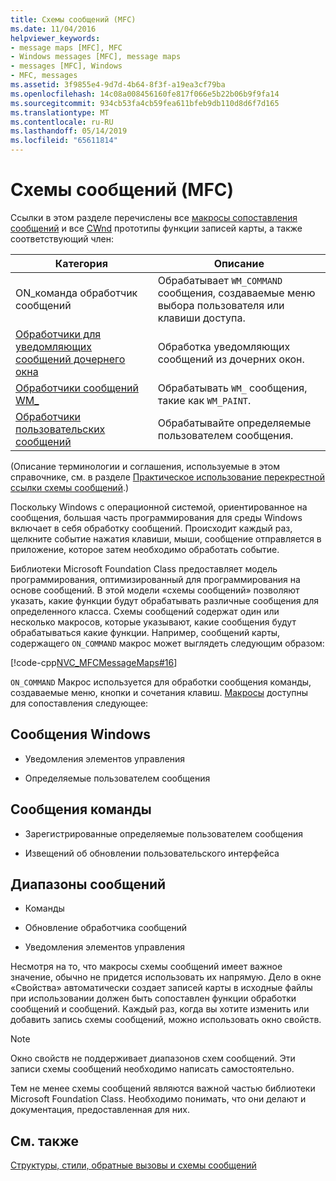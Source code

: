```yaml
---
title: Схемы сообщений (MFC)
ms.date: 11/04/2016
helpviewer_keywords:
- message maps [MFC], MFC
- Windows messages [MFC], message maps
- messages [MFC], Windows
- MFC, messages
ms.assetid: 3f9855e4-9d7d-4b64-8f3f-a19ea3cf79ba
ms.openlocfilehash: 14c08a008456160fe817f066e5b22b06b9f9fa14
ms.sourcegitcommit: 934cb53fa4cb59fea611bfeb9db110d8d6f7d165
ms.translationtype: MT
ms.contentlocale: ru-RU
ms.lasthandoff: 05/14/2019
ms.locfileid: "65611814"
---
```

# <a name="message-maps-mfc"></a>Схемы сообщений (MFC)

Ссылки в этом разделе перечислены все [макросы сопоставления сообщений](../../mfc/reference/message-map-macros-mfc.md) и все [CWnd](../../mfc/reference/cwnd-class.md) прототипы функции записей карты, а также соответствующий член:

|Категория|Описание|
|--------------|-----------------|
|ON\_команда обработчик сообщений|Обрабатывает `WM_COMMAND` сообщения, создаваемые меню выбора пользователя или клавиши доступа.|
|[Обработчики для уведомляющих сообщений дочернего окна](../../mfc/reference/child-window-notification-message-handlers.md)|Обработка уведомляющих сообщений из дочерних окон.|
|[Обработчики сообщений WM_](../../mfc/reference/handlers-for-wm-messages.md)|Обрабатывать `WM_` сообщения, такие как `WM_PAINT`.|
|[Обработчики пользовательских сообщений](../../mfc/reference/user-defined-handlers.md)|Обрабатывайте определяемые пользователем сообщения.|

(Описание терминологии и соглашения, используемые в этом справочнике, см. в разделе [Практическое использование перекрестной ссылки схемы сообщений](../../mfc/reference/how-to-use-the-message-map-cross-reference.md).)

Поскольку Windows с операционной системой, ориентированное на сообщения, большая часть программирования для среды Windows включает в себя обработку сообщений. Происходит каждый раз, щелкните событие нажатия клавиши, мыши, сообщение отправляется в приложение, которое затем необходимо обработать событие.

Библиотеки Microsoft Foundation Class предоставляет модель программирования, оптимизированный для программирования на основе сообщений. В этой модели «схемы сообщений» позволяют указать, какие функции будут обрабатывать различные сообщения для определенного класса. Схемы сообщений содержат один или несколько макросов, которые указывают, какие сообщения будут обрабатываться какие функции. Например, сообщений карты, содержащего `ON_COMMAND` макрос может выглядеть следующим образом:

[!code-cpp[NVC_MFCMessageMaps#16](../../mfc/reference/codesnippet/cpp/message-maps-mfc_1.cpp)]

`ON_COMMAND` Макрос используется для обработки сообщения команды, создаваемые меню, кнопки и сочетания клавиш. [Макросы](../../mfc/reference/message-map-macros-mfc.md) доступны для сопоставления следующее:

## <a name="windows-messages"></a>Сообщения Windows

- Уведомления элементов управления

- Определяемые пользователем сообщения

## <a name="command-messages"></a>Сообщения команды

- Зарегистрированные определяемые пользователем сообщения

- Извещений об обновлении пользовательского интерфейса

## <a name="ranges-of-messages"></a>Диапазоны сообщений

- Команды

- Обновление обработчика сообщений

- Уведомления элементов управления

Несмотря на то, что макросы схемы сообщений имеет важное значение, обычно не придется использовать их напрямую. Дело в окне «Свойства» автоматически создает записей карты в исходные файлы при использовании должен быть сопоставлен функции обработки сообщений и сообщений. Каждый раз, когда вы хотите изменить или добавить запись схемы сообщений, можно использовать окно свойств.

> [!NOTE]
>  Окно свойств не поддерживает диапазонов схем сообщений. Эти записи схемы сообщений необходимо написать самостоятельно.

Тем не менее схемы сообщений являются важной частью библиотеки Microsoft Foundation Class. Необходимо понимать, что они делают и документация, предоставленная для них.

## <a name="see-also"></a>См. также

[Структуры, стили, обратные вызовы и схемы сообщений](../../mfc/reference/structures-styles-callbacks-and-message-maps.md)
